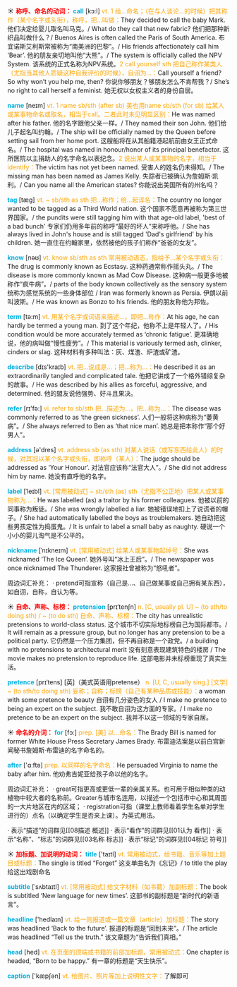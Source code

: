 ☀ <font color="red">**称呼、命名的动词：**</font>
<font color="sky blue">**call**</font> [kɔ:l] 
<font color="orange">vt. 1 给…命名；（在与人谈论…的时候）把其称作（某个名字或头衔），称呼，把…叫做：</font>They decided to call the baby Mark. 他们决定给婴儿取名叫马克。/ What do they call that new fabric? 他们把那种新织品叫做什么？/ Buenos Aires is often called the Paris of South America. 布宜诺斯艾利斯常被称为“南美洲的巴黎”。/ His friends affectionately call him ‘Bear’. 他的朋友亲切地叫他“大熊”。/ The system is officially called the NPV System. 该系统的正式名称为NPV系统。<font color="orange">2 call yourself sth 把自己称作某类人（尤指当其他人质疑这种自我评价的时候），自诩为…：</font>Call yourself a friend? So why won’t you help me, then? 你说你够朋友？够朋友怎么不肯帮我？/ She’s no right to call herself a feminist. 她无权以女权主义者的身份自居。

<font color="sky blue">**name**</font> [neɪm] 
<font color="orange">vt. 1 name sb/sth (after sb) 美也用name sb/sth (for sb) 给某人或某事物命名或取名，相当于call。二者此时未见明显区别：</font>He was named after his father. 他的名字跟他父亲一样。/ They named their son John. 他们给儿子起名叫约翰。/ The ship will be officially named by the Queen before setting sail from her home port. 这艘船将在从其船籍港起航前由女王正式命名。/ The hospital was named in honour/honor of its principal benefactor. 这所医院以主捐助人的名字命名以表纪念。<font color="orange">2 说出某人或某事物的名字，相当于identify：</font>The victim has not yet been named. 受害人的姓名仍未得知。/ The missing man has been named as James Kelly. 失踪者已被确认为詹姆斯·凯利。/ Can you name all the American states? 你能说出美国所有的州名吗？
           
<font color="sky blue">**tag**</font> [tæg]
<font color="orange">vt. ~ sb/sth as sth 把…称作；给…起诨名：</font>The country no longer wanted to be tagged as a Third World nation. 这个国家不愿意再被称为第三世界国家。/ the pundits were still tagging him with that age-old label, 'best of a bad bunch' 专家们仍用多年前的称呼“最好的坏人”来称呼他。/ She has always lived in John's house and is still tagged 'Dad's girlfriend' by his children. 她一直住在约翰家里，依然被他的孩子们称作“爸爸的女友”。

<font color="sky blue">**know**</font> [nəʊ] 
<font color="orange">vt. know sb/sth as sth 常用被动语态，指给予…某个名字或头衔：</font>The drug is commonly known as Ecstasy. 这种药通常称作摇头丸。/ The disease is more commonly known as Mad Cow Disease. 这种病一般更多地被称作“疯牛病”。/ parts of the body known collectively as the sensory system 统称为感觉系统的一些身体部位 / Iran was formerly known as Persia. 伊朗以前叫波斯。/ He was known as Bonzo to his friends. 他的朋友称他为邦佐。

<font color="sky blue">**term**</font> [tə:m] 
<font color="orange">vt. 用某个名字或词语来描述…，即把…称作：</font>At his age, he can hardly be termed a young man. 到了这个年纪，他称不上是年轻人了。/ His condition would be more accurately termed as ‘chronic fatigue’. 更准确地说，他的病叫做“慢性疲劳”。/ This material is variously termed ash, clinker, cinders or slag. 这种材料有多种叫法：灰、煤渣、炉渣或矿渣。

<font color="sky blue">**describe**</font> [dɪs'kraɪb] 
<font color="orange">vt. 把…说成是…；把…称为…：</font>He described it as an extraordinarily tangled and complicated tale. 他把它讲成了一个格外错综复杂的故事。/ He was described by his allies as forceful, aggressive, and determined. 他的盟友说他强势、好斗且果决。

<font color="sky blue">**refer**</font> [rɪ'fə:] 
<font color="orange">vi. refer to sb/sth 把…描述为…，把…称为…：</font>The disease was commonly referred to as ‘the green sickness’. 人们一般将这种病称为“萎黄病”。/ She always referred to Ben as ‘that nice man’. 她总是把本称作“那个好男人”。

<font color="sky blue">**address**</font> [ə'dres] 
<font color="orange">vt. address sb (as sth) 对某人说话（或写东西给此人）的时候，对其冠以某个名字或头衔，即称呼（某人）：</font>The judge should be addressed as ‘Your Honour’. 对法官应该称“法官大人”。/ She did not address him by name. 她没有直呼他的名字。

<font color="sky blue">**label**</font> [ˈleɪbl]
<font color="orange">vt. [常用被动式] ~ sb/sth (as) sth（尤指不公正地）把某人或某事物称为…：</font>He was labelled (as) a traitor by his former colleagues. 他被以前的同事称为叛徒。/ She was wrongly labelled a liar. 她被错误地扣上了说谎者的帽子。/ She had automatically labelled the boys as troublemakers. 她自动把这些男孩定性为捣蛋鬼。/ It is unfair to label a small baby as naughty. 硬说一个小小的婴儿淘气是不公平的。

<font color="sky blue">**nickname**</font> [ˈnɪkneɪm]
<font color="orange">vt. [常用被动式] 给某人或某事物起绰号：</font>She was nicknamed ‘The Ice Queen’. 她外号叫“冰上王后”。/ The newspaper was once nicknamed The Thunderer. 这家报社曾被称为“怒吼者”。

周边词汇补充：
· pretend可指宣称（自己是…、自己做某事或自己拥有某东西），如自诩，自称，自认为等。

☀ <font color="red">**自命、声称、标榜：**</font>
<font color="sky blue">**pretension**</font> [prɪˈtenʃn]
<font color="orange">n. [C, usually pl. U] ~ (to sth/to doing sth) / ~ (to do sth) 自命、声称、标榜：</font>The city has unrealistic pretensions to world-class status. 这个城市不切实际地标榜自己为国际都市。/ It will remain as a pressure group, but no longer has any pretension to be a political party. 它仍然是一个压力集团，但不再自称是一个政党。/ a building with no pretensions to architectural merit 没有刻意表现建筑特色的楼房 / The movie makes no pretension to reproduce life. 这部电影并未标榜重现了真实生活。
           
<font color="sky blue">**pretence**</font> [prɪˈtens] [英]（美式英语用pretense）
<font color="orange">n. [U, C, usually sing.] [文学] ~ (to sth/to doing sth) 妄称；自称；标榜（自己有某种品质或技能）：</font>a woman with some pretence to beauty 自诩有几分姿色的女人 / I make no pretence to being an expert on the subject. 我不敢自诩为这方面的专家。/ I make no pretence to be an expert on the subject. 我并不以这一领域的专家自居。

☀ <font color="red">**命名的介词：**</font>
<font color="sky blue">**for**</font> [fɔ:] 
<font color="orange">prep. [美] 以…命名：</font>The Brady Bill is named for former White House Press Secretary James Brady. 布雷迪法案是以前白宫新闻秘书詹姆斯·布雷迪的名字命名的。

<font color="sky blue">**after**</font> ['ɑːftə] 
<font color="orange">prep. 以同样的名字命名：</font>He persuaded Virginia to name the baby after him. 他劝弗吉妮亚给孩子命以他的名字。

周边词汇补充：
· great可指更高或更低一辈的亲属关系。也可用于相似种类的动植物中较大者的名称前。Greater与城市名连用，以描述一个包括市中心和其周围的一大片地区在内的区域；
· registration可指（课堂上教师看着学生名单对学生进行的）点名（以确定学生是否来上课）。为英式用法。

· 表示“描述”的词群见[[08描述 概述]]
· 表示“看作”的词群见[[01认为 看作]]
· 表示“名称”、“标志”的词群见[[03名称 标志]]
· 表示“标记”的词群见[[04标记 符号]]

☀ <font color="red">**加标题、加说明的动词：**</font>
<font color="sky blue">**title**</font> ['taɪtl] 
<font color="orange">vt. 常用被动式，给书籍、音乐等加上题目或标题：</font>The single is titled “Forget” 这支单曲名为《忘记》/ to title the play 给这出戏剧命名
           
<font color="sky blue">**subtitle**</font> [ˈsʌbtaɪtl]
<font color="orange">vt. [常用被动式] 给文字材料（如书籍）加副标题：</font>The book is subtitled ‘New language for new times’. 这部书的副标题是“新时代的新语言”。

<font color="sky blue">**headline**</font> ['hedlaɪn] 
<font color="orange">vt. 给一则报道或一篇文章（article）加标题：</font>The story was headlined ‘Back to the future’. 报道的标题是“回到未来”。/ The article was headlined “Tell us the truth.” 该文章题为“告诉我们真相。”

<font color="sky blue">**head**</font> [hed] 
<font color="orange">vt. 在页面的顶端或书籍的前部加标题，常用被动式：</font>One chapter is headed, “Born to be happy.” 有一章的标题是“天生快乐”。

<font color="sky blue">**caption**</font> ['kæpʃən] 
<font color="orange">vt. 给图片、照片等加上说明性文字：</font>了解即可

